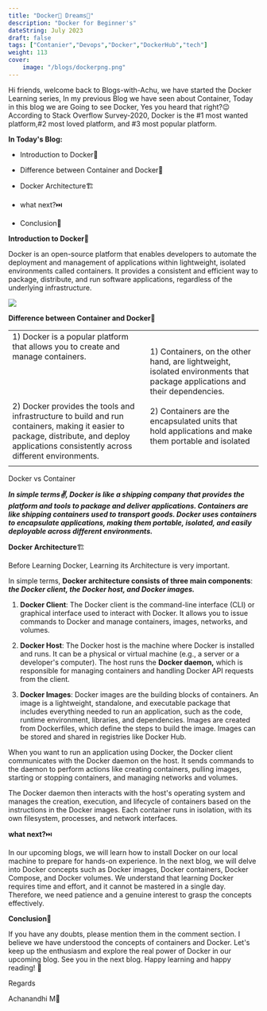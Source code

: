 ```yaml
---
title: "Docker🐬 Dreams💭"
description: "Docker for Beginner's"
dateString: July 2023
draft: false
tags: ["Contanier","Devops","Docker","DockerHub","tech"]
weight: 113
cover:
    image: "/blogs/dockerpng.png"
---
```


Hi friends, welcome back to Blogs-with-Achu, we have started the Docker Learning series, In my previous Blog we have seen about Container, Today in this blog we are Going to see Docker, Yes you heard that right?😉 According to Stack Overflow Survey-2020, Docker is the #1 most wanted platform,#2 most loved platform, and #3 most popular platform.

**In Today's Blog:**

- Introduction to Docker🙂

- Difference between Container and Docker💫

- Docker Architecture🏗️

- what next?⏭️

- Conclusion🏁

**Introduction to Docker**🙂

Docker is an open-source platform that enables developers to automate the deployment and management of applications within lightweight, isolated environments called containers. It provides a consistent and efficient way to package, distribute, and run software applications, regardless of the underlying infrastructure.

![](/my-demo-portfolio/static/blogs/docker-2.jpg)

**Difference between Container and Docker**💫

<table><tbody><tr><td>1) Docker is a popular platform that allows you to create and manage containers.<br><br><br><br><br>2) Docker provides the tools and infrastructure to build and run containers, making it easier to package, distribute, and deploy applications consistently across different environments.<br></td><td>1) Containers, on the other hand, are lightweight, isolated environments that package applications and their dependencies.<br><br>2) Containers are the encapsulated units that hold applications and make them portable and isolated</td></tr><tr><td></td><td></td></tr></tbody></table>

Docker vs Container

**_In simple terms✌️, Docker is like a shipping company that provides the platform and tools to package and deliver applications. Containers are like shipping containers used to transport goods. Docker uses containers to encapsulate applications, making them portable, isolated, and easily deployable across different environments._**

**Docker Architecture**🏗️

Before Learning Docker, Learning its Architecture is very important.

In simple terms, **Docker architecture consists of three main components**: **_the Docker client, the Docker host, and Docker images._**

1. **Docker Client**: The Docker client is the command-line interface (CLI) or graphical interface used to interact with Docker. It allows you to issue commands to Docker and manage containers, images, networks, and volumes.

3. **Docker Host**: The Docker host is the machine where Docker is installed and runs. It can be a physical or virtual machine (e.g., a server or a developer's computer). The host runs the **Docker daemon,** which is responsible for managing containers and handling Docker API requests from the client.

5. **Docker Images**: Docker images are the building blocks of containers. An image is a lightweight, standalone, and executable package that includes everything needed to run an application, such as the code, runtime environment, libraries, and dependencies. Images are created from Dockerfiles, which define the steps to build the image. Images can be stored and shared in registries like Docker Hub.

When you want to run an application using Docker, the Docker client communicates with the Docker daemon on the host. It sends commands to the daemon to perform actions like creating containers, pulling images, starting or stopping containers, and managing networks and volumes.

The Docker daemon then interacts with the host's operating system and manages the creation, execution, and lifecycle of containers based on the instructions in the Docker images. Each container runs in isolation, with its own filesystem, processes, and network interfaces.

**what next?**⏭️

In our upcoming blogs, we will learn how to install Docker on our local machine to prepare for hands-on experience. In the next blog, we will delve into Docker concepts such as Docker images, Docker containers, Docker Compose, and Docker volumes. We understand that learning Docker requires time and effort, and it cannot be mastered in a single day. Therefore, we need patience and a genuine interest to grasp the concepts effectively.

**Conclusion**🏁

If you have any doubts, please mention them in the comment section. I believe we have understood the concepts of containers and Docker. Let's keep up the enthusiasm and explore the real power of Docker in our upcoming blog. See you in the next blog. Happy learning and happy reading! 📖

Regards

Achanandhi M👦
